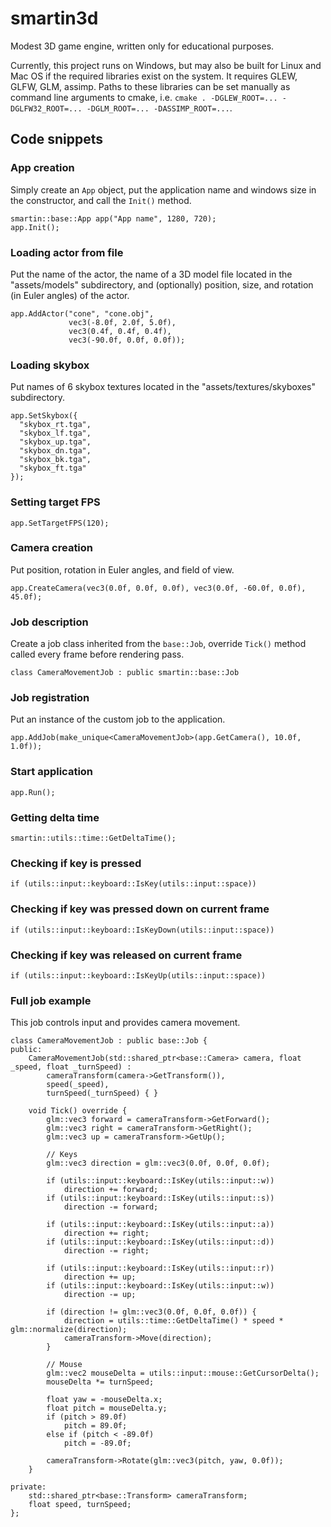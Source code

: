 # smartin3d
Modest 3D game engine, written only for educational purposes.

Currently, this project runs on Windows, but may also be built for Linux and Mac OS if the required libraries exist on the system. It requires GLEW, GLFW, GLM, assimp. Paths to these libraries can be set manually as command line arguments to cmake, i.e. ```cmake . -DGLEW_ROOT=... -DGLFW32_ROOT=... -DGLM_ROOT=... -DASSIMP_ROOT=...```.

## Code snippets
### App creation
Simply create an ```App``` object, put the application name and windows size in the constructor, and call the ```Init()``` method.
```
smartin::base::App app("App name", 1280, 720);
app.Init();
```
### Loading actor from file
Put the name of the actor, the name of a 3D model file located in the "assets/models" subdirectory, and (optionally) position, size, and rotation (in Euler angles) of the actor.
```
app.AddActor("cone", "cone.obj",
             vec3(-8.0f, 2.0f, 5.0f),
             vec3(0.4f, 0.4f, 0.4f),
             vec3(-90.0f, 0.0f, 0.0f));
```
### Loading skybox
Put names of 6 skybox textures located in the "assets/textures/skyboxes" subdirectory.
```
app.SetSkybox({
  "skybox_rt.tga",
  "skybox_lf.tga",
  "skybox_up.tga",
  "skybox_dn.tga",
  "skybox_bk.tga",
  "skybox_ft.tga"
});
```
### Setting target FPS
```
app.SetTargetFPS(120);
```
### Camera creation
Put position, rotation in Euler angles, and field of view.
```
app.CreateCamera(vec3(0.0f, 0.0f, 0.0f), vec3(0.0f, -60.0f, 0.0f), 45.0f);
```
### Job description
Create a job class inherited from the ```base::Job```, override ```Tick()``` method called every frame before rendering pass.
```
class CameraMovementJob : public smartin::base::Job
```
### Job registration
Put an instance of the custom job to the application.
```
app.AddJob(make_unique<CameraMovementJob>(app.GetCamera(), 10.0f, 1.0f));
```
### Start application
```
app.Run();
```
### Getting delta time
```
smartin::utils::time::GetDeltaTime();
```
### Checking if key is pressed
```
if (utils::input::keyboard::IsKey(utils::input::space))
```
### Checking if key was pressed down on current frame
```
if (utils::input::keyboard::IsKeyDown(utils::input::space))
```
### Checking if key was released on current frame
```
if (utils::input::keyboard::IsKeyUp(utils::input::space))
```
### Full job example
This job controls input and provides camera movement.
```
class CameraMovementJob : public base::Job {
public:
    CameraMovementJob(std::shared_ptr<base::Camera> camera, float _speed, float _turnSpeed) :
        cameraTransform(camera->GetTransform()),
        speed(_speed),
        turnSpeed(_turnSpeed) { }

    void Tick() override {
        glm::vec3 forward = cameraTransform->GetForward();
        glm::vec3 right = cameraTransform->GetRight();
        glm::vec3 up = cameraTransform->GetUp();

        // Keys
        glm::vec3 direction = glm::vec3(0.0f, 0.0f, 0.0f);

        if (utils::input::keyboard::IsKey(utils::input::w))
            direction += forward;
        if (utils::input::keyboard::IsKey(utils::input::s))
            direction -= forward;

        if (utils::input::keyboard::IsKey(utils::input::a))
            direction += right;
        if (utils::input::keyboard::IsKey(utils::input::d))
            direction -= right;

        if (utils::input::keyboard::IsKey(utils::input::r))
            direction += up;
        if (utils::input::keyboard::IsKey(utils::input::w))
            direction -= up;

        if (direction != glm::vec3(0.0f, 0.0f, 0.0f)) {
            direction = utils::time::GetDeltaTime() * speed * glm::normalize(direction);
            cameraTransform->Move(direction);
        }

        // Mouse
        glm::vec2 mouseDelta = utils::input::mouse::GetCursorDelta();
        mouseDelta *= turnSpeed;

        float yaw = -mouseDelta.x;
        float pitch = mouseDelta.y;
        if (pitch > 89.0f)
            pitch = 89.0f;
        else if (pitch < -89.0f)
            pitch = -89.0f;

        cameraTransform->Rotate(glm::vec3(pitch, yaw, 0.0f));
    }

private:
    std::shared_ptr<base::Transform> cameraTransform;
    float speed, turnSpeed;
};
```
